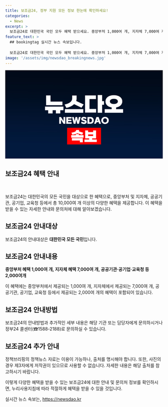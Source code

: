 ```yaml
---
title: 보조금24, 정부 지원 모든 정보 한눈에 확인하세요!
categories:
  - News
excerpt: >
  보조금24로 대한민국 국민 모두 혜택 받으세요. 중앙부처 1,000여 개, 지자체 7,000여 개, 공공기관·공기업·교육청 2,000여개 혜택 제공. 자세한 내용은 정부24 콜센터(☎1588-2188)로 문의하시고, 정책브리핑의 자료는 자유롭게 이용 가능(출처표시 필수).
feature_text: >
  ## bookingtag 실시간 뉴스 속보입니다.

  보조금24로 대한민국 국민 모두 혜택 받으세요. 중앙부처 1,000여 개, 지자체 7,000여 개, 공공기관·공기업·교육청 2,000여개 혜택 제공. 자세한 내용은 정부24 콜센터(☎1588-2188)로 문의하시고, 정책브리핑의 자료는 자유롭게 이용 가능(출처표시 필수).
image: '/assets/img/newsdao_breakingnews.jpg'
---
```


<p><img src="/assets/img/newsdao_breakingnews.jpg" alt="bookingtag 속보" /></p>

<h2 data-ke-size="size26">보조금24 혜택 안내</h2>

<p data-ke-size="size16">&nbsp;</p>

<p>보조금24는 대한민국의 모든 국민을 대상으로 한 혜택으로, 중앙부처 및 지자체, 공공기관, 공기업, 교육청 등에서 총 10,000여 개 이상의 다양한 혜택을 제공합니다. 이 혜택을 받을 수 있는 자세한 안내와 문의처에 대해 알아보겠습니다.</p>

<h2 data-ke-size="size26">보조금24 안내대상</h2>

<p>보조금24의 안내대상은 <b>대한민국 모든 국민</b>입니다.</p>

<h2 data-ke-size="size26">보조금24 안내내용</h2>

<p class="center"><b>중앙부처 혜택 1,000여 개, 지자체 혜택 7,000여 개, 공공기관·공기업·교육청 등 2,000여개</b></p>

<p>이 혜택에는 중앙부처에서 제공되는 1,000여 개, 지자체에서 제공되는 7,000여 개, 공공기관, 공기업, 교육청 등에서 제공되는 2,000여 개의 혜택이 포함되어 있습니다.</p>

<h2 data-ke-size="size26">보조금24 안내방법</h2>

<p>보조금24의 안내방법과 추가적인 세부 내용은 해당 기관 또는 담당자에게 문의하시거나 정부24 콜센터(☎1588-2188)로 문의하실 수 있습니다.</p>

<h2 data-ke-size="size26">보조금24 추가 안내</h2>

<p>정책브리핑의 정책뉴스 자료는 이용이 가능하나, 출처를 명시해야 합니다. 또한, 사진의 경우 제3자에게 저작권이 있으므로 사용할 수 없습니다. 자세한 내용은 해당 출처를 참고하시기 바랍니다.</p>

<p>이렇게 다양한 혜택을 받을 수 있는 보조금24에 대한 안내 및 문의처 정보를 확인하시면, 누리사용지침에 따라 적절하게 혜택을 받을 수 있을 것입니다.</p>
실시간 뉴스 속보는, <a href="https://newsdao.kr" rel="dofollow">https://newsdao.kr</a>


